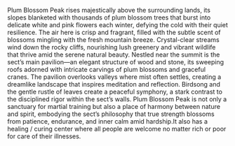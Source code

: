 Plum Blossom Peak rises majestically above the surrounding lands, its slopes blanketed with thousands of plum blossom trees that burst into delicate white and pink flowers each winter, defying the cold with their quiet resilience. The air here is crisp and fragrant, filled with the subtle scent of blossoms mingling with the fresh mountain breeze. Crystal-clear streams wind down the rocky cliffs, nourishing lush greenery and vibrant wildlife that thrive amid the serene natural beauty. Nestled near the summit is the sect’s main pavilion—an elegant structure of wood and stone, its sweeping roofs adorned with intricate carvings of plum blossoms and graceful cranes. The pavilion overlooks valleys where mist often settles, creating a dreamlike landscape that inspires meditation and reflection. Birdsong and the gentle rustle of leaves create a peaceful symphony, a stark contrast to the disciplined rigor within the sect’s walls.
Plum Blossom Peak is not only a sanctuary for martial training but also a place of harmony between nature and spirit, embodying the sect’s philosophy that true strength blossoms from patience, endurance, and inner calm amid hardship.It also has a healing / curing center where all people are welcome no matter rich or poor for care of their illnesses.

